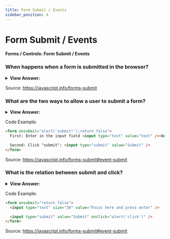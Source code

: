 ```yaml
---
title: Form Submit / Events
sidebar_position: 4
---
```


# Form Submit / Events

**Forms / Controls: Form Submit / Events**

<head>
  <title>Form Submit / Events - JavaScript Interview Questions & Answers</title>
  <meta charSet="utf-8" />
</head>

### When happens when a form is submitted in the browser?

<details>
  <summary><strong>View Answer:</strong></summary>
  <div>
  <div><strong>Interview Response:</strong> The submit event triggers when the form is submitted, it is usually used to validate the form before sending it to the server or to abort the submission and process it in JavaScript. The method form.submit() allows us to initiate form sending from JavaScript. We can use it to dynamically create and send our own forms to the server.
    </div>
  </div>
</details>

Source: <https://javascript.info/forms-submit>

### What are the two ways to allow a user to submit a form?

<details>
  <summary><strong>View Answer:</strong></summary>
  <div>
  <div><strong>Interview Response:</strong> There are two main ways to submit a form. The first is to click &#8249;input type="submit"&#8250; or &#8249;input type="image"&#8250;. The second is to press Enter on an input field. Both actions lead to submit event on the form. The handler can check the data, and if there are errors, show them and call `event.preventDefault()`, then the form won’t be sent to the server.
    </div>
  </div>
</details>

Code Example:

```html
<form onsubmit="alert('submit!');return false">
  First: Enter in the input field <input type="text" value="text" /><br />

  Second: Click "submit": <input type="submit" value="Submit" />
</form>
```

Source: <https://javascript.info/forms-submit#event-submit>

### What is the relation between submit and click?

<details>
  <summary><strong>View Answer:</strong></summary>
  <div>
  <div><strong>Interview Response:</strong> When a form is sent using Enter on an input field, a click event triggers on the &#8249;input type="submit"&#8250;. That is rather funny, because there was no click at all.
    </div>
  </div>
</details>

Code Example:

```html
<form onsubmit="return false">
  <input type="text" size="30" value="Focus here and press enter" />

  <input type="submit" value="Submit" onclick="alert('click')" />
</form>
```

Source: <https://javascript.info/forms-submit#event-submit>
